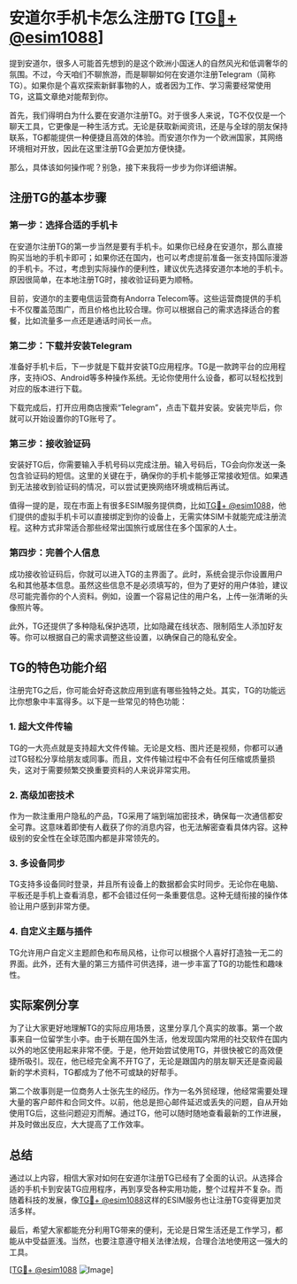 # 安道尔手机卡怎么注册TG [[TG💪+ @esim1088](https://t.me/s/esim1088)]

提到安道尔，很多人可能首先想到的是这个欧洲小国迷人的自然风光和低调奢华的氛围。不过，今天咱们不聊旅游，而是聊聊如何在安道尔注册Telegram（简称TG）。如果你是个喜欢探索新鲜事物的人，或者因为工作、学习需要经常使用TG，这篇文章绝对能帮到你。

首先，我们得明白为什么要在安道尔注册TG。对于很多人来说，TG不仅仅是一个聊天工具，它更像是一种生活方式。无论是获取新闻资讯，还是与全球的朋友保持联系，TG都能提供一种便捷且高效的体验。而安道尔作为一个欧洲国家，其网络环境相对开放，因此在这里注册TG会更加方便快捷。

那么，具体该如何操作呢？别急，接下来我将一步步为你详细讲解。

## 注册TG的基本步骤

### 第一步：选择合适的手机卡

在安道尔注册TG的第一步当然是要有手机卡。如果你已经身在安道尔，那么直接购买当地的手机卡即可；如果你还在国内，也可以考虑提前准备一张支持国际漫游的手机卡。不过，考虑到实际操作的便利性，建议优先选择安道尔本地的手机卡。原因很简单，在本地注册TG时，接收验证码更为顺畅。

目前，安道尔的主要电信运营商有Andorra Telecom等。这些运营商提供的手机卡不仅覆盖范围广，而且价格也比较合理。你可以根据自己的需求选择适合的套餐，比如流量多一点还是通话时间长一点。

### 第二步：下载并安装Telegram

准备好手机卡后，下一步就是下载并安装TG应用程序。TG是一款跨平台的应用程序，支持iOS、Android等多种操作系统。无论你使用什么设备，都可以轻松找到对应的版本进行下载。

下载完成后，打开应用商店搜索“Telegram”，点击下载并安装。安装完毕后，你就可以开始设置你的TG账号了。

### 第三步：接收验证码

安装好TG后，你需要输入手机号码以完成注册。输入号码后，TG会向你发送一条包含验证码的短信。这里的关键在于，确保你的手机卡能够正常接收短信。如果遇到无法接收到验证码的情况，可以尝试更换网络环境或稍后再试。

值得一提的是，现在市面上有很多ESIM服务提供商，比如[TG💪+ @esim1088](https://t.me/s/esim1088)，他们提供的虚拟手机卡可以直接绑定到你的设备上，无需实体SIM卡就能完成注册流程。这种方式非常适合那些经常出国旅行或居住在多个国家的人士。

### 第四步：完善个人信息

成功接收验证码后，你就可以进入TG的主界面了。此时，系统会提示你设置用户名和其他基本信息。虽然这些信息不是必须填写的，但为了更好的用户体验，建议尽可能完善你的个人资料。例如，设置一个容易记住的用户名，上传一张清晰的头像照片等。

此外，TG还提供了多种隐私保护选项，比如隐藏在线状态、限制陌生人添加好友等。你可以根据自己的需求调整这些设置，以确保自己的隐私安全。

## TG的特色功能介绍

注册完TG之后，你可能会好奇这款应用到底有哪些独特之处。其实，TG的功能远比你想象中丰富得多。以下是一些常见的特色功能：

### 1. 超大文件传输

TG的一大亮点就是支持超大文件传输。无论是文档、图片还是视频，你都可以通过TG轻松分享给朋友或同事。而且，文件传输过程中不会有任何压缩或质量损失，这对于需要频繁交换重要资料的人来说非常实用。

### 2. 高级加密技术

作为一款注重用户隐私的产品，TG采用了端到端加密技术，确保每一次通信都安全可靠。这意味着即使有人截获了你的消息内容，也无法解密查看具体内容。这种级别的安全性在全球范围内都是非常领先的。

### 3. 多设备同步

TG支持多设备同时登录，并且所有设备上的数据都会实时同步。无论你在电脑、平板还是手机上查看消息，都不会错过任何一条重要信息。这种无缝衔接的操作体验让用户感到非常方便。

### 4. 自定义主题与插件

TG允许用户自定义主题颜色和布局风格，让你可以根据个人喜好打造独一无二的界面。此外，还有大量的第三方插件可供选择，进一步丰富了TG的功能性和趣味性。

## 实际案例分享

为了让大家更好地理解TG的实际应用场景，这里分享几个真实的故事。第一个故事来自一位留学生小李。由于长期在国外生活，他发现国内常用的社交软件在国内以外的地区使用起来非常不便。于是，他开始尝试使用TG，并很快被它的高效便捷所吸引。现在，他已经完全离不开TG了，无论是跟国内的朋友聊天还是查阅最新的学术资料，TG都成为了他不可或缺的好帮手。

第二个故事则是一位商务人士张先生的经历。作为一名外贸经理，他经常需要处理大量的客户邮件和合同文件。以前，他总是担心邮件延迟或丢失的问题，自从开始使用TG后，这些问题迎刃而解。通过TG，他可以随时随地查看最新的工作进展，并及时做出反应，大大提高了工作效率。

## 总结

通过以上内容，相信大家对如何在安道尔注册TG已经有了全面的认识。从选择合适的手机卡到安装TG应用程序，再到享受各种实用功能，整个过程并不复杂。而随着科技的发展，像[TG💪+ @esim1088](https://t.me/s/esim1088)这样的ESIM服务也让注册TG变得更加灵活多样。

最后，希望大家都能充分利用TG带来的便利，无论是日常生活还是工作学习，都能从中受益匪浅。当然，也要注意遵守相关法律法规，合理合法地使用这一强大的工具。

[[TG💪+ @esim1088](https://t.me/s/esim1088) ![Image](https://i.postimg.cc/4NQfJmqS/Snipaste-2025-05-13-00-14-12.png)]